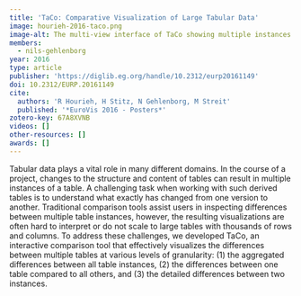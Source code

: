 ```yaml
---
title: 'TaCo: Comparative Visualization of Large Tabular Data'
image: hourieh-2016-taco.png
image-alt: The multi-view interface of TaCo showing multiple instances of an artificially generated table
members:
  - nils-gehlenborg
year: 2016
type: article
publisher: 'https://diglib.eg.org/handle/10.2312/eurp20161149'
doi: 10.2312/EURP.20161149
cite:
  authors: 'R Hourieh, H Stitz, N Gehlenborg, M Streit'
  published: '*EuroVis 2016 - Posters*'
zotero-key: 67A8XVNB
videos: []
other-resources: []
awards: []
---
```

Tabular data plays a vital role in many different domains. In the course of a project, changes to the structure and content of tables can result in multiple instances of a table. A challenging task when working with such derived tables is to understand what exactly has changed from one version to another. Traditional comparison tools assist users in inspecting differences between multiple table instances, however, the resulting visualizations are often hard to interpret or do not scale to large tables with thousands of rows and columns. To address these challenges, we developed TaCo, an interactive comparison tool that effectively visualizes the differences between multiple tables at various levels of granularity: (1) the aggregated differences between all table instances, (2) the differences between one table compared to all others, and (3) the detailed differences between two instances.
